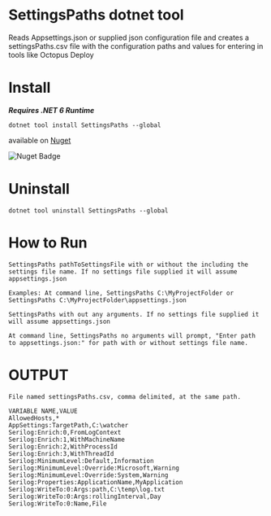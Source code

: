 ﻿
# SettingsPaths dotnet tool

Reads Appsettings.json or supplied json configuration file and creates a settingsPaths.csv file with the configuration paths and values for entering in tools like Octopus Deploy


# Install

 ***Requires .NET 6 Runtime***

`dotnet tool install SettingsPaths --global`

available on [Nuget](https://www.nuget.org/packages/SettingsPaths) 

![Nuget Badge](https://buildstats.info/nuget/SettingsPaths)

# Uninstall
`dotnet tool uninstall SettingsPaths --global`

# How to Run

`SettingsPaths pathToSettingsFile with or without the including the settings file name.
If no settings file supplied it will assume appsettings.json`
```
Examples: At command line, SettingsPaths C:\MyProjectFolder or SettingsPaths C:\MyProjectFolder\appsettings.json
```

`SettingsPaths with out any arguments. If no settings file supplied it will assume appsettings.json`
```
At command line, SettingsPaths no arguments will prompt, "Enter path to appsettings.json:" for path with or without settings file name.
```
# OUTPUT
```
File named settingsPaths.csv, comma delimited, at the same path.
```
```
VARIABLE NAME,VALUE
AllowedHosts,*
AppSettings:TargetPath,C:\watcher
Serilog:Enrich:0,FromLogContext
Serilog:Enrich:1,WithMachineName
Serilog:Enrich:2,WithProcessId
Serilog:Enrich:3,WithThreadId
Serilog:MinimumLevel:Default,Information
Serilog:MinimumLevel:Override:Microsoft,Warning
Serilog:MinimumLevel:Override:System,Warning
Serilog:Properties:ApplicationName,MyApplication
Serilog:WriteTo:0:Args:path,C:\temp\log.txt
Serilog:WriteTo:0:Args:rollingInterval,Day
Serilog:WriteTo:0:Name,File
```